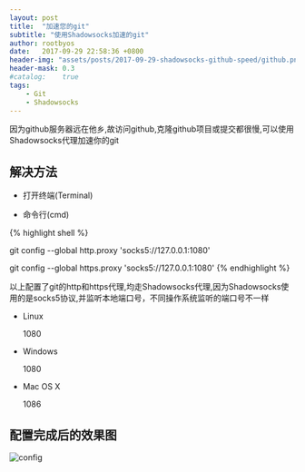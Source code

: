 ```yaml
---
layout: post
title:  "加速您的git"
subtitle: "使用Shadowsocks加速的git"
author: rootbyos
date:   2017-09-29 22:58:36 +0800
header-img: "assets/posts/2017-09-29-shadowsocks-github-speed/github.png"
header-mask: 0.3
#catalog:    true
tags:
    - Git
    - Shadowsocks
---
```


因为github服务器远在他乡,故访问github,克隆github项目或提交都很慢,可以使用Shadowsocks代理加速你的git

## 解决方法

* 打开终端(Terminal)

* 命令行(cmd)

{% highlight shell %}

git config --global http.proxy 'socks5://127.0.0.1:1080'

git config --global https.proxy 'socks5://127.0.0.1:1080'
{% endhighlight %}

以上配置了git的http和https代理,均走Shadowsocks代理,因为Shadowsocks使用的是socks5协议,并监听本地端口号，不同操作系统监听的端口号不一样

* Linux

  1080

* Windows

  1080

* Mac OS X

  1086

## 配置完成后的效果图

![config]({{site.url}}/assets/posts/2017-09-29-shadowsocks-github-speed/config.png)
